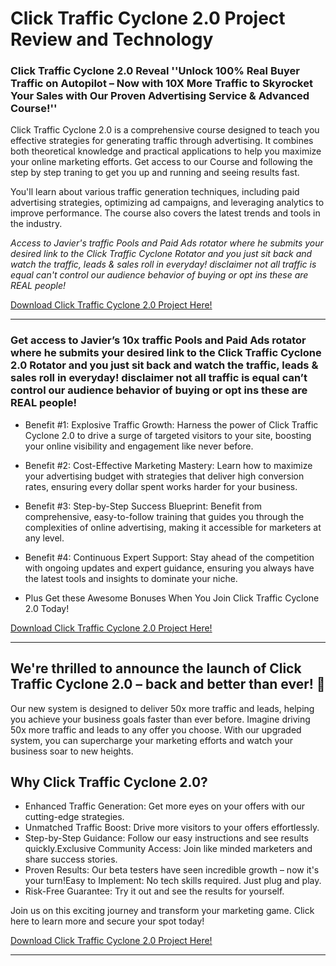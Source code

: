 # Click Traffic Cyclone 2.0 Project Review and Technology
### Click Traffic Cyclone 2.0 Reveal ''Unlock 100% Real Buyer Traffic on Autopilot – Now with 10X More Traffic to Skyrocket Your Sales with Our Proven Advertising Service & Advanced Course!''  
Click Traffic Cyclone 2.0 is a comprehensive course designed to teach you effective strategies for generating traffic through advertising. It combines both theoretical knowledge and practical applications to help you maximize your online marketing efforts. Get access to our Course and following the step by step traning to get you up and running and seeing results fast. 

You'll learn about various traffic generation techniques, including paid advertising strategies, optimizing ad campaigns, and leveraging analytics to improve performance. The course also covers the latest trends and tools in the industry.

_Access to Javier's traffic Pools and Paid Ads rotator where he submits your desired link to the Click Traffic Cyclone Rotator and you just sit back and watch the traffic, leads & sales roll in everyday! disclaimer not all traffic is equal can't control our audience behavior of buying or opt ins these are REAL people!_

[Download Click Traffic Cyclone 2.0 Project Here!](https://warriorplus.com/o2/a/pdfl8bt/0)

---

### Get access to Javier’s 10x traffic Pools and Paid Ads rotator where he submits your desired link to the Click Traffic Cyclone 2.0 Rotator and you just sit back and watch the traffic, leads & sales roll in everyday! disclaimer not all traffic is equal can’t control our audience behavior of buying or opt ins these are REAL people!

- Benefit #1:  Explosive Traffic Growth: Harness the power of Click Traffic Cyclone 2.0 to drive a surge of targeted visitors to your site, boosting your online visibility and engagement like never before.

- Benefit #2:  Cost-Effective Marketing Mastery: Learn how to maximize your advertising budget with strategies that deliver high conversion rates, ensuring every dollar spent works harder for your business.

- Benefit #3:  Step-by-Step Success Blueprint: Benefit from comprehensive, easy-to-follow training that guides you through the complexities of online advertising, making it accessible for marketers at any level.

- Benefit #4:  Continuous Expert Support: Stay ahead of the competition with ongoing updates and expert guidance, ensuring you always have the latest tools and insights to dominate your niche.

- Plus Get these Awesome Bonuses When You Join Click Traffic Cyclone 2.0 Today!

[Download Click Traffic Cyclone 2.0 Project Here!](https://warriorplus.com/o2/a/pdfl8bt/0)

---

 
## We're thrilled to announce the launch of Click Traffic Cyclone 2.0 – back and better than ever! 🌟

Our new system is designed to deliver 50x more traffic and leads, helping you achieve your business goals faster than ever before. 
Imagine driving 50x more traffic and leads to any offer you choose. With our upgraded system, you can supercharge your marketing efforts and watch your business soar to new heights.

## Why Click Traffic Cyclone 2.0?

- Enhanced Traffic Generation: Get more eyes on your offers with our cutting-edge strategies.
- Unmatched Traffic Boost: Drive more visitors to your offers effortlessly.
- Step-by-Step Guidance: Follow our easy instructions and see results quickly.Exclusive Community Access: Join like minded marketers and share success stories.
- Proven Results: Our beta testers have seen incredible growth – now it's your turn!Easy to Implement: No tech skills required. Just plug and play.
- Risk-Free Guarantee: Try it out and see the results for yourself.

Join us on this exciting journey and transform your marketing game. Click here to learn more and secure your spot today!

[Download Click Traffic Cyclone 2.0 Project Here!](https://warriorplus.com/o2/a/pdfl8bt/0)

---
